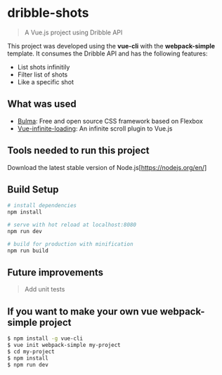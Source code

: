 # dribble-shots

> A Vue.js project using Dribble API

This project was developed using the **vue-cli** with the **webpack-simple** template.
It consumes the Dribble API and has the following features:

* List shots infinitily
* Filter list of shots
* Like a specific shot

## What was used

* [Bulma](https://bulma.io/): Free and open source CSS framework based on Flexbox
* [Vue-infinite-loading](https://github.com/PeachScript/vue-infinite-loading): An infinite scroll plugin to Vue.js

## Tools needed to run this project

Download the latest stable version of Node.js[https://nodejs.org/en/]

## Build Setup

``` bash
# install dependencies
npm install

# serve with hot reload at localhost:8080
npm run dev

# build for production with minification
npm run build
```

## Future improvements

> Add unit tests

## If you want to make your own vue webpack-simple project

``` bash
$ npm install -g vue-cli
$ vue init webpack-simple my-project
$ cd my-project
$ npm install
$ npm run dev
```

